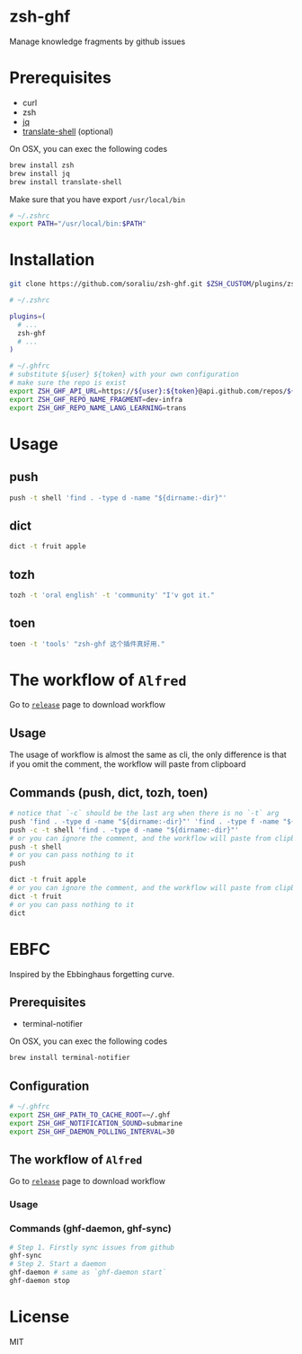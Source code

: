 # zsh-ghf

Manage knowledge fragments by github issues

# Prerequisites

- curl
- zsh
- [jq](https://stedolan.github.io/jq/download)
- [translate-shell](https://github.com/soimort/translate-shell#installation) (optional)

On OSX, you can exec the following codes

```bash
brew install zsh
brew install jq
brew install translate-shell
```

Make sure that you have export `/usr/local/bin`

```bash
# ~/.zshrc
export PATH="/usr/local/bin:$PATH"
```

# Installation

```bash
git clone https://github.com/soraliu/zsh-ghf.git $ZSH_CUSTOM/plugins/zsh-ghf
```

```bash
# ~/.zshrc

plugins=(
  # ...
  zsh-ghf
  # ...
)

# ~/.ghfrc
# substitute ${user} ${token} with your own configuration
# make sure the repo is exist
export ZSH_GHF_API_URL=https://${user}:${token}@api.github.com/repos/${user}
export ZSH_GHF_REPO_NAME_FRAGMENT=dev-infra
export ZSH_GHF_REPO_NAME_LANG_LEARNING=trans
```

# Usage

## push

```bash
push -t shell 'find . -type d -name "${dirname:-dir}"'
```

## dict

```bash
dict -t fruit apple
```

## tozh

```bash
tozh -t 'oral english' -t 'community' "I'v got it."
```

## toen

```bash
toen -t 'tools' "zsh-ghf 这个插件真好用."
```

# The workflow of `Alfred`

Go to [`release`](https://github.com/soraliu/zsh-ghf/releases) page to download workflow


## Usage

The usage of workflow is almost the same as cli, the only difference is that if you omit the comment, the workflow will paste from clipboard

## Commands (push, dict, tozh, toen)

```bash
# notice that `-c` should be the last arg when there is no `-t` arg
push 'find . -type d -name "${dirname:-dir}"' 'find . -type f -name "${filename:-*.ts}"' -c
push -c -t shell 'find . -type d -name "${dirname:-dir}"'
# or you can ignore the comment, and the workflow will paste from clipboard
push -t shell
# or you can pass nothing to it
push

dict -t fruit apple
# or you can ignore the comment, and the workflow will paste from clipboard
dict -t fruit
# or you can pass nothing to it
dict
```

# EBFC

Inspired by the Ebbinghaus forgetting curve.

## Prerequisites

- terminal-notifier

On OSX, you can exec the following codes

```bash
brew install terminal-notifier
```

## Configuration

```bash
# ~/.ghfrc
export ZSH_GHF_PATH_TO_CACHE_ROOT=~/.ghf
export ZSH_GHF_NOTIFICATION_SOUND=submarine
export ZSH_GHF_DAEMON_POLLING_INTERVAL=30
```

## The workflow of `Alfred`

Go to [`release`](https://github.com/soraliu/zsh-ghf/releases) page to download workflow

### Usage

### Commands (ghf-daemon, ghf-sync)

```bash
# Step 1. Firstly sync issues from github
ghf-sync
# Step 2. Start a daemon
ghf-daemon # same as `ghf-daemon start`
ghf-daemon stop
```

# License

MIT
